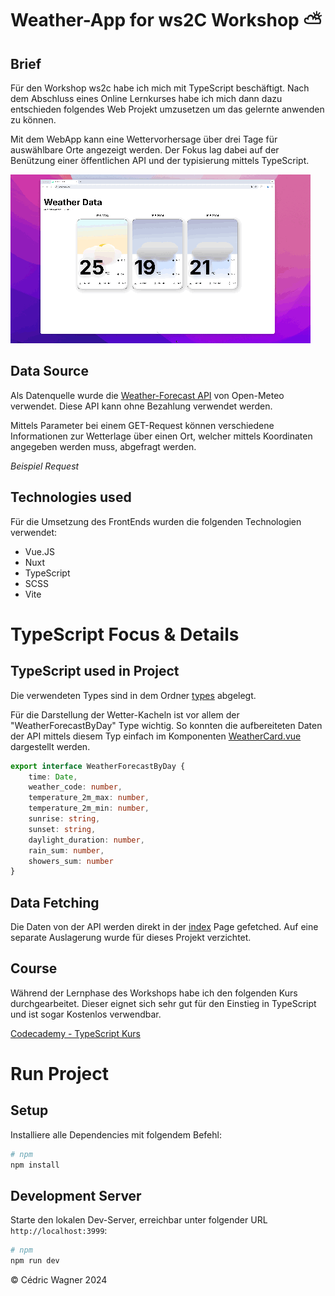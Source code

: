 # Weather-App for ws2C Workshop ⛅️

## Brief
Für den Workshop ws2c habe ich mich mit TypeScript beschäftigt.
Nach dem Abschluss eines Online Lernkurses habe ich mich dann dazu entschieden folgendes Web Projekt umzusetzen um das gelernte anwenden zu können.

Mit dem WebApp kann eine Wettervorhersage über drei Tage für auswählbare Orte angezeigt werden.
Der Fokus lag dabei auf der Benützung einer öffentlichen API und der typisierung mittels TypeScript.

![Demo](.doc/images/Demo.gif)

## Data Source
Als Datenquelle wurde die [Weather-Forecast API](https://open-meteo.com/en/docs) von Open-Meteo verwendet. Diese API kann ohne Bezahlung verwendet werden.

Mittels Parameter bei einem GET-Request können verschiedene Informationen zur Wetterlage über einen Ort, welcher mittels Koordinaten angegeben werden muss, abgefragt werden.

*Beispiel Request*


## Technologies used
Für die Umsetzung des FrontEnds wurden die folgenden Technologien verwendet:

- Vue.JS
- Nuxt
- TypeScript
- SCSS
- Vite

# TypeScript Focus & Details

## TypeScript used in Project
Die verwendeten Types sind in dem Ordner [types](/types) abgelegt.

Für die Darstellung der Wetter-Kacheln ist vor allem der "WeatherForecastByDay" Type wichtig. So konnten die aufbereiteten Daten der API mittels diesem Typ einfach im Komponenten [WeatherCard.vue](/components/WeatherCard.vue) dargestellt werden.

```typescript
export interface WeatherForecastByDay {
    time: Date,
    weather_code: number,
    temperature_2m_max: number,
    temperature_2m_min: number,
    sunrise: string,
    sunset: string,
    daylight_duration: number,
    rain_sum: number,
    showers_sum: number
}
```

## Data Fetching
Die Daten von der API werden direkt in der [index](/pages/index.vue) Page gefetched. Auf eine separate Auslagerung wurde für dieses Projekt verzichtet.

## Course
Während der Lernphase des Workshops habe ich den folgenden Kurs durchgearbeitet.
Dieser eignet sich sehr gut für den Einstieg in TypeScript und ist sogar Kostenlos verwendbar.

[Codecademy - TypeScript Kurs](https://www.codecademy.com/learn/learn-typescript)


# Run Project

## Setup

Installiere alle Dependencies mit folgendem Befehl:

```bash
# npm
npm install
```

## Development Server

Starte den lokalen Dev-Server, erreichbar unter folgender URL `http://localhost:3999`:

```bash
# npm
npm run dev
```

© Cédric Wagner 2024